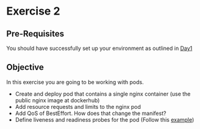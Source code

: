 # Exercise 2 #

## Pre-Requisites ##

You should have successfully set up your environment as outlined in [Day1](./README.md)

## Objective ##

In this exercise you are going to be working with pods.

* Create and deploy pod that contains a single nginx container (use the public nginx image at dockerhub)
* Add resource requests and limits to the nginx pod
* Add QoS of BestEffort.  How does that change the manifest?
* Define liveness and readiness probes for the pod (Follow this [example](https://kubernetes.io/docs/tasks/configure-pod-container/configure-liveness-readiness-probes/))
